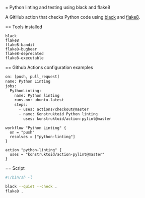 = Python linting and testing using black and flake8

A GitHub action that checks Python code using [black](https://github.com/psf/black)
and [flake8](https://gitlab.com/pycqa/flake8).

== Tools installed

```
black
flake8
flake8-bandit
flake8-bugbear
flake8-deprecated
flake8-executable
```

== Github Actions configuration examples

```sh
on: [push, pull_request]
name: Python Linting
jobs:
  PythonLinting:
    name: Python linting
    runs-on: ubuntu-latest
    steps:
      - uses: actions/checkout@master
      - name: Konstruktoid Python linting
        uses: konstruktoid/action-pylint@master
```

```
workflow "Python Linting" {
  on = "push"
  resolves = ["python-linting"]
}

action "python-linting" {
  uses = "konstruktoid/action-pylint@master"
}
```

== Script

```sh
#!/bin/sh -l

black --quiet --check .
flake8 .
```

